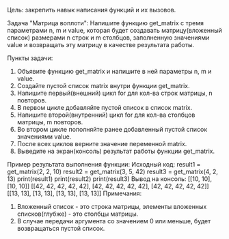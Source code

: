 Цель: закрепить навык написания функций и их вызовов.

Задача "Матрица воплоти":
Напишите функцию get_matrix с тремя параметрами n, m и value, которая будет создавать матрицу(вложенный список) размерами n строк и m столбцов, заполненную значениями value и возвращать эту матрицу в качестве результата работы.

Пункты задачи:
1. Объявите функцию get_matrix и напишите в ней параметры n, m и value.
2. Создайте пустой список matrix внутри функции get_matrix.
3. Напишите первый(внешний) цикл for для кол-ва строк матрицы, n повторов.
4. В первом цикле добавляйте пустой список в список matrix.
5. Напишите второй(внутренний) цикл for для кол-ва столбцов матрицы, m повторов.
6. Во втором цикле пополняйте ранее добавленный пустой список значениями value.
7. После всех циклов верните значение переменной matrix.
8. Выведите на экран(консоль) результат работы функции get_matrix.

Пример результата выполнения функции:
Исходный код:
result1 = get_matrix(2, 2, 10)
result2 = get_matrix(3, 5, 42)
result3 = get_matrix(4, 2, 13)
print(result1)
print(result2)
print(result3)
Вывод на консоль:
[[10, 10], [10, 10]]
[[42, 42, 42, 42, 42], [42, 42, 42, 42, 42], [42, 42, 42, 42, 42]]
[[13, 13], [13, 13], [13, 13], [13, 13]]
Примечания:
1. Вложенный список - это строка матрицы, элементы вложенных списков(глубже) - это столбцы матрицы.
2. В случае передачи аргумента со значением 0 или меньше, будет возвращаться пустой список.
